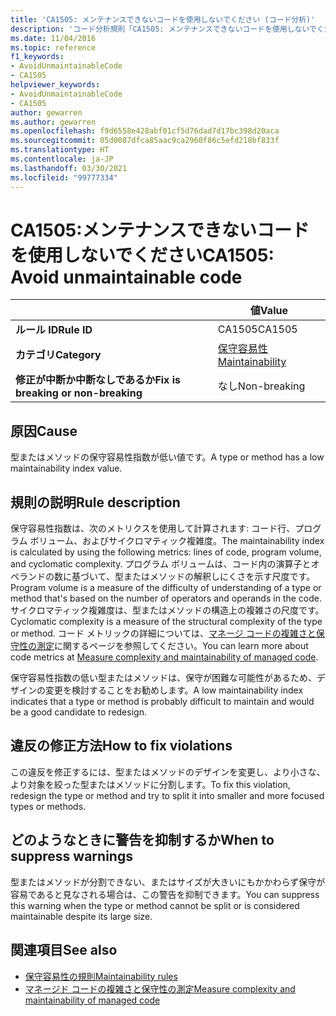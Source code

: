 ```yaml
---
title: 'CA1505: メンテナンスできないコードを使用しないでください (コード分析)'
description: 'コード分析規則「CA1505: メンテナンスできないコードを使用しないでください」について'
ms.date: 11/04/2016
ms.topic: reference
f1_keywords:
- AvoidUnmaintainableCode
- CA1505
helpviewer_keywords:
- AvoidUnmaintainableCode
- CA1505
author: gewarren
ms.author: gewarren
ms.openlocfilehash: f9d6558e428abf01cf5d76dad7d17bc398d20aca
ms.sourcegitcommit: 05d0087dfca85aac9ca2960f86c5efd218bf833f
ms.translationtype: HT
ms.contentlocale: ja-JP
ms.lasthandoff: 03/30/2021
ms.locfileid: "99777334"
---
```

# <a name="ca1505-avoid-unmaintainable-code"></a><span data-ttu-id="7d5cf-103">CA1505:メンテナンスできないコードを使用しないでください</span><span class="sxs-lookup"><span data-stu-id="7d5cf-103">CA1505: Avoid unmaintainable code</span></span>

| | <span data-ttu-id="7d5cf-104">値</span><span class="sxs-lookup"><span data-stu-id="7d5cf-104">Value</span></span> |
|-|-|
| <span data-ttu-id="7d5cf-105">**ルール ID**</span><span class="sxs-lookup"><span data-stu-id="7d5cf-105">**Rule ID**</span></span> |<span data-ttu-id="7d5cf-106">CA1505</span><span class="sxs-lookup"><span data-stu-id="7d5cf-106">CA1505</span></span>|
| <span data-ttu-id="7d5cf-107">**カテゴリ**</span><span class="sxs-lookup"><span data-stu-id="7d5cf-107">**Category**</span></span> |[<span data-ttu-id="7d5cf-108">保守容易性</span><span class="sxs-lookup"><span data-stu-id="7d5cf-108">Maintainability</span></span>](maintainability-warnings.md)|
| <span data-ttu-id="7d5cf-109">**修正が中断か中断なしであるか**</span><span class="sxs-lookup"><span data-stu-id="7d5cf-109">**Fix is breaking or non-breaking**</span></span> |<span data-ttu-id="7d5cf-110">なし</span><span class="sxs-lookup"><span data-stu-id="7d5cf-110">Non-breaking</span></span>|

## <a name="cause"></a><span data-ttu-id="7d5cf-111">原因</span><span class="sxs-lookup"><span data-stu-id="7d5cf-111">Cause</span></span>

<span data-ttu-id="7d5cf-112">型またはメソッドの保守容易性指数が低い値です。</span><span class="sxs-lookup"><span data-stu-id="7d5cf-112">A type or method has a low maintainability index value.</span></span>

## <a name="rule-description"></a><span data-ttu-id="7d5cf-113">規則の説明</span><span class="sxs-lookup"><span data-stu-id="7d5cf-113">Rule description</span></span>

<span data-ttu-id="7d5cf-114">保守容易性指数は、次のメトリクスを使用して計算されます: コード行、プログラム ボリューム、およびサイクロマティック複雑度。</span><span class="sxs-lookup"><span data-stu-id="7d5cf-114">The maintainability index is calculated by using the following metrics: lines of code, program volume, and cyclomatic complexity.</span></span> <span data-ttu-id="7d5cf-115">プログラム ボリュームは、コード内の演算子とオペランドの数に基づいて、型またはメソッドの解釈しにくさを示す尺度です。</span><span class="sxs-lookup"><span data-stu-id="7d5cf-115">Program volume is a measure of the difficulty of understanding of a type or method that's based on the number of operators and operands in the code.</span></span> <span data-ttu-id="7d5cf-116">サイクロマティック複雑度は、型またはメソッドの構造上の複雑さの尺度です。</span><span class="sxs-lookup"><span data-stu-id="7d5cf-116">Cyclomatic complexity is a measure of the structural complexity of the type or method.</span></span> <span data-ttu-id="7d5cf-117">コード メトリックの詳細については、[マネージ コードの複雑さと保守性の測定](/visualstudio/code-quality/code-metrics-values)に関するページを参照してください。</span><span class="sxs-lookup"><span data-stu-id="7d5cf-117">You can learn more about code metrics at [Measure complexity and maintainability of managed code](/visualstudio/code-quality/code-metrics-values).</span></span>

<span data-ttu-id="7d5cf-118">保守容易性指数の低い型またはメソッドは、保守が困難な可能性があるため、デザインの変更を検討することをお勧めします。</span><span class="sxs-lookup"><span data-stu-id="7d5cf-118">A low maintainability index indicates that a type or method is probably difficult to maintain and would be a good candidate to redesign.</span></span>

## <a name="how-to-fix-violations"></a><span data-ttu-id="7d5cf-119">違反の修正方法</span><span class="sxs-lookup"><span data-stu-id="7d5cf-119">How to fix violations</span></span>

<span data-ttu-id="7d5cf-120">この違反を修正するには、型またはメソッドのデザインを変更し、より小さな、より対象を絞った型またはメソッドに分割します。</span><span class="sxs-lookup"><span data-stu-id="7d5cf-120">To fix this violation, redesign the type or method and try to split it into smaller and more focused types or methods.</span></span>

## <a name="when-to-suppress-warnings"></a><span data-ttu-id="7d5cf-121">どのようなときに警告を抑制するか</span><span class="sxs-lookup"><span data-stu-id="7d5cf-121">When to suppress warnings</span></span>

<span data-ttu-id="7d5cf-122">型またはメソッドが分割できない、またはサイズが大きいにもかかわらず保守が容易であると見なされる場合は、この警告を抑制できます。</span><span class="sxs-lookup"><span data-stu-id="7d5cf-122">You can suppress this warning when the type or method cannot be split or is considered maintainable despite its large size.</span></span>

## <a name="see-also"></a><span data-ttu-id="7d5cf-123">関連項目</span><span class="sxs-lookup"><span data-stu-id="7d5cf-123">See also</span></span>

- [<span data-ttu-id="7d5cf-124">保守容易性の規則</span><span class="sxs-lookup"><span data-stu-id="7d5cf-124">Maintainability rules</span></span>](maintainability-warnings.md)
- [<span data-ttu-id="7d5cf-125">マネージド コードの複雑さと保守性の測定</span><span class="sxs-lookup"><span data-stu-id="7d5cf-125">Measure complexity and maintainability of managed code</span></span>](/visualstudio/code-quality/code-metrics-values)
